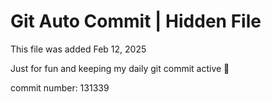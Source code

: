 # Git Auto Commit | Hidden File

This file was added Feb 12, 2025

Just for fun and keeping my daily git commit active 🤪

commit number: 131339
